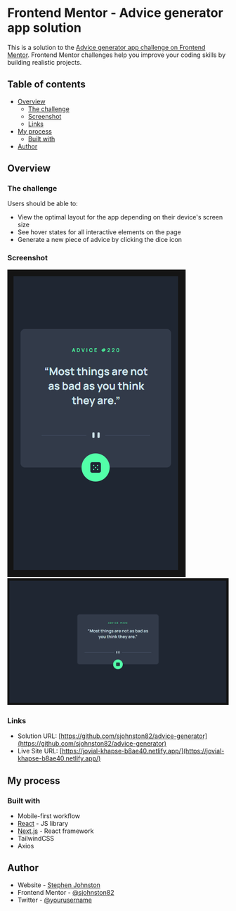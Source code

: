 # Frontend Mentor - Advice generator app solution

This is a solution to the [Advice generator app challenge on Frontend Mentor](https://www.frontendmentor.io/challenges/advice-generator-app-QdUG-13db). Frontend Mentor challenges help you improve your coding skills by building realistic projects.

## Table of contents

- [Overview](#overview)
  - [The challenge](#the-challenge)
  - [Screenshot](#screenshot)
  - [Links](#links)
- [My process](#my-process)
  - [Built with](#built-with)
- [Author](#author)

## Overview

### The challenge

Users should be able to:

- View the optimal layout for the app depending on their device's screen size
- See hover states for all interactive elements on the page
- Generate a new piece of advice by clicking the dice icon

### Screenshot

![375px](./mobile-ss.png)
![1440px](./desktop-ss.png)

### Links

- Solution URL: [https://github.com/sjohnston82/advice-generator](https://github.com/sjohnston82/advice-generator)
- Live Site URL: [https://jovial-khapse-b8ae40.netlify.app/](https://jovial-khapse-b8ae40.netlify.app/)

## My process

### Built with

- Mobile-first workflow
- [React](https://reactjs.org/) - JS library
- [Next.js](https://nextjs.org/) - React framework
- TailwindCSS
- Axios

## Author

- Website - [Stephen Johnston](https://www.stephenmjohnston.net)
- Frontend Mentor - [@sjohnston82](https://www.frontendmentor.io/profile/sjohnston82)
- Twitter - [@yourusername](https://www.twitter.com/yourusername)
